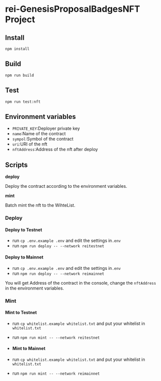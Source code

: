 # rei-GenesisProposalBadgesNFT Project


## Install
```shell
npm install
```
## Build
```shell
npm run build
```

## Test
```shell 
npm run test:nft
```
## Environment variables
- `PRIVATE_KEY`:Deployer private key
- `name`:Name of the contract
- `sympol`:Symbol of the contract
- `uri`:URI of the nft
- `nftAddress`:Address of the nft after deploy

## Scripts

**deploy**

Deploy the contract according to the environment variables.

**mint** 

Batch mint the nft to the WihteList.

### Deploy 

#### Deploy to Testnet
- run `cp .env.example .env` and edit the settings in`.env`
- run `npm run deploy -- --network reitestnet`

#### Deploy to Mainnet
- run `cp .env.example .env` and edit the settings in`.env`
- run `npm run deploy -- --network reimainnet`


You will get Address of the contract in the console, change the `nftAddress` in the environment variables.
### Mint

#### Mint to Testnet
- run `cp whitelist.example whitelist.txt` and put your whitelist in `whitelist.txt`
- run `npm run mint -- --network reitestnet`
  
- #### Mint to Mainnet
- run `cp whitelist.example whitelist.txt` and put your whitelist in `whitelist.txt`
- run `npm run mint -- --network reimainnet`